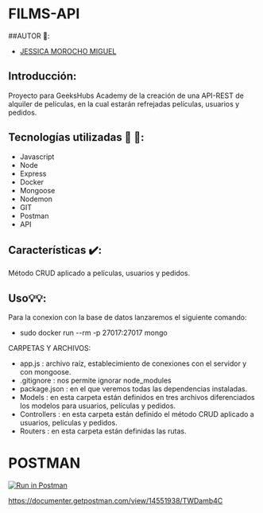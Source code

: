 # FILMS-API

##AUTOR :girl:: 
- [JESSICA MOROCHO MIGUEL](https://github.com/Jesicamm)

## Introducción:
Proyecto para GeeksHubs Academy de la creación de una API-REST de alquiler de películas, en la cual estarán refrejadas  películas, usuarios y pedidos.

## Tecnologías utilizadas :hammer: :hammer::
* Javascript
* Node
* Express
* Docker
* Mongoose
* Nodemon
* GIT
* Postman
* API

## Características :heavy_check_mark::
Método CRUD aplicado a películas, usuarios y pedidos.

## Uso:bulb::bulb::
Para la conexion con la base de datos lanzaremos el siguiente comando:
* sudo docker run --rm -p 27017:27017 mongo

CARPETAS Y ARCHIVOS:
* app.js : archivo raíz, establecimiento de conexiones con el servidor y con mongoose.
* .gitignore : nos permite ignorar node_modules
* package.json : en el que veremos todas las dependencias instaladas.
* Models : en esta carpeta están definidos en tres archivos diferenciados los modelos para usuarios, películas y pedidos.
* Controllers : en esta carpeta están definido el método CRUD aplicado a usuarios, películas y pedidos.
* Routers : en esta carpeta están definidas las rutas. 

# POSTMAN

[![Run in Postman](https://run.pstmn.io/button.svg)](https://app.getpostman.com/run-collection/294f1c3550b3c3b103eb)

https://documenter.getpostman.com/view/14551938/TWDamb4C








